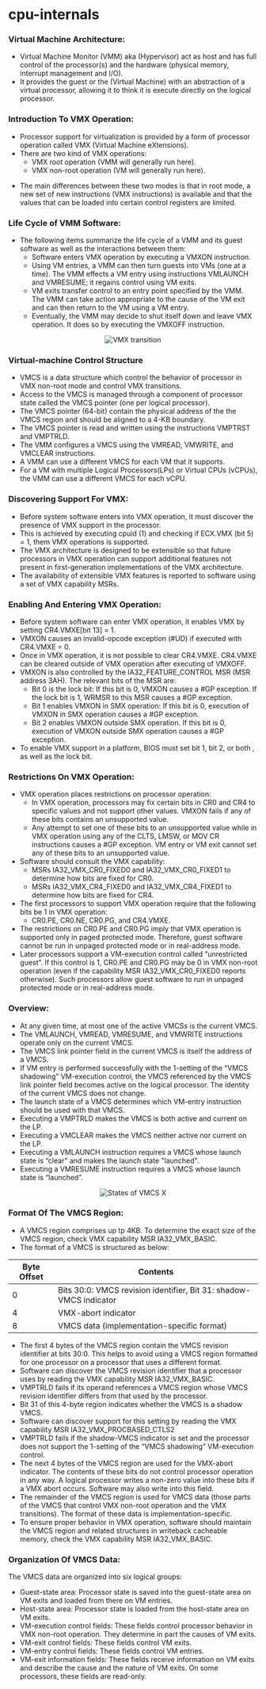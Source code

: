 # cpu-internals

### Virtual Machine Architecture:
* Virtual Machine Monitor (VMM) aka (Hypervisor) act as host and has full control of the processor(s) and the hardware (physical memory, interrupt management and  I/O).
* It provides the guest or the (Virtual Machine) with an abstraction of a virtual processor, allowing it to think it is execute directly on the logical processor.

### Introduction To VMX Operation:
* Processor support for virtualization is provided by a form of processor operation called VMX (Virtual Machine eXtensions).
* There are two kind of VMX operations:
	- VMX root operation (VMM will generally run here).
	- VMX non-root operation (VM will generally run here).
- The main differences between these two modes is that in root mode, a new set of new instructions (VMX instructions) is available and that the values that can be loaded into certain control registers are limited.

### Life Cycle of VMM Software:
* The following items summarize the life cycle of a VMM and its guest software as well as the interactions between them:
	- Software enters VMX operation by executing a VMXON instruction.
	- Using VM entries, a VMM can then turn guests into VMs (one at a time). The VMM effects a VM entry using instructions VMLAUNCH and VMRESUME; it regains control using VM exits.
	- VM exits transfer control to an entry point specified by the VMM. The VMM can take action appropriate to the cause of the VM exit and can then return to the VM using a VM entry.
	- Eventually, the VMM may decide to shut itself down and leave VMX operation. It does so by executing the VMXOFF instruction.

<p align="center">
  <img src="https://raw.githubusercontent.com/LordNoteworthy/cpu-internals/master/figures/Interaction%20of%20a%20Virtual-Machine%20Monitor%20and%20Guests.png" alt="VMX transition"/>
</p>

### Virtual-machine Control Structure
* VMCS is a data structure which control the behavior of processor in VMX non-root mode and control VMX transitions.
* Access to the VMCS is managed through a component of processor state called the VMCS pointer (one per logical processor).
* The VMCS pointer (64-bit) contain the physical address of the the VMCS region and should be aligned to a 4-KB boundary.
* The VMCS pointer is read and written using the instructions VMPTRST and VMPTRLD. 
* The VMM configures a VMCS using the VMREAD, VMWRITE, and VMCLEAR instructions.
* A VMM can use a different VMCS for each VM that it supports.
* For a VM with multiple Logical Processors(LPs) or Virtual CPUs (vCPUs), the VMM can use a different VMCS for each vCPU.

### Discovering Support For VMX:
* Before system software enters into VMX operation, it must discover the presence of VMX support in the processor.
* This is achieved by executing cpuid (1) and checking if ECX.VMX (bit 5) = 1, them VMX operations is supported.
* The VMX architecture is designed to be extensible so that future processors in VMX operation can support additional features not present in first-generation implementations of the VMX architecture. 
* The availability of extensible VMX features is reported to software using a set of VMX capability MSRs.

### Enabling And Entering VMX Operation:
* Before system software can enter VMX operation, it enables VMX by setting CR4.VMXE[bit 13] = 1. 
* VMXON causes an invalid-opcode exception (#UD) if executed with CR4.VMXE = 0.
* Once in VMX operation, it is not possible to clear CR4.VMXE. CR4.VMXE can be cleared outside of VMX operation after executing of VMXOFF.
* VMXON is also controlled by the IA32_FEATURE_CONTROL MSR (MSR address 3AH). The relevant bits of the MSR are:
	- Bit 0 is the lock bit: If this bit is 0, VMXON causes a #GP exception. If the lock bit is 1, WRMSR to this MSR causes a #GP exception. 
	- Bit 1 enables VMXON in SMX operation: If this bit is 0, execution of VMXON in SMX operation causes a #GP exception.
	- Bit 2 enables VMXON outside SMX operation. If this bit is 0, execution of VMXON outside SMX operation causes a #GP exception.
* To enable VMX support in a platform, BIOS must set bit 1, bit 2, or both , as well as the lock bit.

### Restrictions On VMX Operation:
* VMX operation places restrictions on processor operation:
    - In VMX operation, processors may fix certain bits in CR0 and CR4 to specific values and not support other values. VMXON fails if any of these bits contains an unsupported value.
    - Any attempt to set one of these bits to an unsupported value while in VMX operation using any of the CLTS, LMSW, or MOV CR instructions causes a #GP exception. VM entry or VM exit cannot set any of these bits to an unsupported value.
* Software should consult the VMX capability:
    - MSRs IA32_VMX_CR0_FIXED0 and IA32_VMX_CR0_FIXED1 to determine how bits are fixed for CR0.
    - MSRs IA32_VMX_CR4_FIXED0 and IA32_VMX_CR4_FIXED1 to determine how bits are fixed for CR4.
* The first processors to support VMX operation require that the following bits be 1 in VMX operation:
    * CR0.PE, CR0.NE, CR0.PG, and CR4.VMXE.
* The restrictions on CR0.PE and CR0.PG imply that VMX operation is supported only in paged protected mode. Therefore, guest software cannot be run in unpaged protected mode or in real-address mode.
* Later processors support a VM-execution control called “unrestricted guest”. If this control is 1, CR0.PE and CR0.PG may be 0 in VMX non-root operation (even if the capability MSR IA32_VMX_CR0_FIXED0 reports otherwise). Such processors allow guest software to run in unpaged protected mode or in real-address mode.

### Overview:
* At any given time, at most one of the active VMCSs is the current VMCS. 
* The VMLAUNCH, VMREAD, VMRESUME, and VMWRITE instructions operate only on the current VMCS.
* The VMCS link pointer field in the current VMCS is itself the address of a VMCS.
* If VM entry is performed successfully with the 1-setting of the “VMCS shadowing” VM-execution control, the VMCS referenced by the VMCS link pointer field becomes active on the logical processor. The identity of the current VMCS does not change.
* The launch state of a VMCS determines which VM-entry instruction should be used with that VMCS.
* Executing a VMPTRLD makes the VMCS is both active and current on the LP. 
* Executing a VMCLEAR makes the VMCS neither active nor current on the LP.
* Executing a VMLAUNCH instruction requires a VMCS whose launch state is “clear” and makes the launch state "launched".
* Executing a VMRESUME instruction requires a VMCS whose launch state is “launched”.

<p align="center">
  <img src="https://raw.githubusercontent.com/LordNoteworthy/cpu-internals/master/figures/States%20of%20VMCS%20X.png" alt="States of VMCS X"/>
</p>

### Format Of The VMCS Region:
* A VMCS region comprises up tp 4KB. To determine the exact size of the VMCS region, check VMX capability MSR IA32_VMX_BASIC.
* The format of a VMCS is structured as below:

| Byte Offset | Contents |
| --- | --- |
| 0 | Bits 30:0: VMCS revision identifier, Bit 31: shadow-VMCS indicator |
| 4 | VMX-abort indicator |
| 8 | VMCS data (implementation-specific format) |

* The first 4 bytes of the VMCS region contain the VMCS revision identifier at bits 30:0. This helps to avoid using a VMCS region formatted for one processor on a processor that uses a different format.
* Software can discover the VMCS revision identifier that a processor uses by reading the VMX capability MSR IA32_VMX_BASIC.
* VMPTRLD fails if its operand references a VMCS region whose VMCS revision identifier differs from that used by the processor. 
* Bit 31 of this 4-byte region indicates whether the VMCS is a shadow VMCS.
* Software can discover support for this setting by reading the VMX capability MSR IA32_VMX_PROCBASED_CTLS2
* VMPTRLD fails if the shadow-VMCS indicator is set and the processor does not support the 1-setting of the “VMCS shadowing” VM-execution control.
* The next 4 bytes of the VMCS region are used for the VMX-abort indicator. The contents of these bits do not control processor operation in any way. A logical processor writes a non-zero value into these bits if a VMX abort occurs. Software may also write into this field.
* The remainder of the VMCS region is used for VMCS data (those parts of the VMCS that control VMX non-root operation and the VMX transitions). The format of these data is implementation-specific.
* To ensure proper behavior in VMX operation, software should maintain the VMCS region and related structures in writeback cacheable memory, check the VMX capability MSR IA32_VMX_BASIC.

### Organization Of VMCS Data:
The VMCS data are organized into six logical groups:
* Guest-state area: Processor state is saved into the guest-state area on VM exits and loaded from there on VM entries.
* Host-state area: Processor state is loaded from the host-state area on VM exits.
* VM-execution control fields: These fields control processor behavior in VMX non-root operation. They determine in part the causes of VM exits.
* VM-exit control fields: These fields control VM exits.
* VM-entry control fields: These fields control VM entries.
* VM-exit information fields: These fields receive information on VM exits and describe the cause and the nature of VM exits. On some processors, these fields are read-only.
